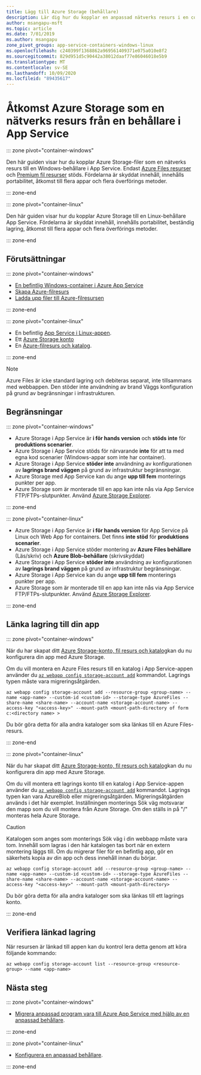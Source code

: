 ```yaml
---
title: Lägg till Azure Storage (behållare)
description: Lär dig hur du kopplar en anpassad nätverks resurs i en container app i Azure App Service. Dela filer mellan appar, hantera statiskt innehåll via fjärr anslutning och komma åt lokalt, osv.
author: msangapu-msft
ms.topic: article
ms.date: 7/01/2019
ms.author: msangapu
zone_pivot_groups: app-service-containers-windows-linux
ms.openlocfilehash: c240399f1368862a969561409371e075a010e8f2
ms.sourcegitcommit: 829d951d5c90442a38012daaf77e86046018e5b9
ms.translationtype: MT
ms.contentlocale: sv-SE
ms.lasthandoff: 10/09/2020
ms.locfileid: "89435617"
---
```

# <a name="access-azure-storage-as-a-network-share-from-a-container-in-app-service"></a>Åtkomst Azure Storage som en nätverks resurs från en behållare i App Service

::: zone pivot="container-windows"

Den här guiden visar hur du kopplar Azure Storage-filer som en nätverks resurs till en Windows-behållare i App Service. Endast [Azure Files resurser](../storage/files/storage-how-to-use-files-cli.md) och [Premium fil resurser](../storage/files/storage-how-to-create-premium-fileshare.md) stöds. Fördelarna är skyddat innehåll, innehålls portabilitet, åtkomst till flera appar och flera överförings metoder.

::: zone-end

::: zone pivot="container-linux"

Den här guiden visar hur du kopplar Azure Storage till en Linux-behållare App Service. Fördelarna är skyddat innehåll, innehålls portabilitet, beständig lagring, åtkomst till flera appar och flera överförings metoder.

::: zone-end

## <a name="prerequisites"></a>Förutsättningar

::: zone pivot="container-windows"

- [En befintlig Windows-container i Azure App Service](quickstart-custom-container.md)
- [Skapa Azure-filresurs](../storage/files/storage-how-to-use-files-cli.md)
- [Ladda upp filer till Azure-filresursen](../storage/files/storage-files-deployment-guide.md)

::: zone-end

::: zone pivot="container-linux"

- En befintlig [App Service i Linux-appen](index.yml).
- Ett [Azure Storage konto](../storage/common/storage-account-create.md?tabs=azure-cli)
- En [Azure-filresurs och katalog](../storage/files/storage-how-to-use-files-cli.md).

::: zone-end

> [!NOTE]
> Azure Files är icke standard lagring och debiteras separat, inte tillsammans med webbappen. Den stöder inte användning av brand Väggs konfiguration på grund av begränsningar i infrastrukturen.
>

## <a name="limitations"></a>Begränsningar

::: zone pivot="container-windows"

- Azure Storage i App Service är **i för hands version** och **stöds inte** för **produktions scenarier**.
- Azure Storage i App Service stöds för närvarande **inte** för att ta med egna kod scenarier (Windows-appar som inte har container).
- Azure Storage i App Service **stöder inte** användning av konfigurationen av **lagrings brand väggen** på grund av infrastruktur begränsningar.
- Azure Storage med App Service kan du ange **upp till fem** monterings punkter per app.
- Azure Storage som är monterade till en app kan inte nås via App Service FTP/FTPs-slutpunkter. Använd [Azure Storage Explorer](https://azure.microsoft.com/features/storage-explorer/).

::: zone-end

::: zone pivot="container-linux"

- Azure Storage i App Service är **i för hands version** för App Service på Linux och Web App for containers. Det finns **inte stöd** för **produktions scenarier**.
- Azure Storage i App Service stöder montering av **Azure Files behållare** (Läs/skriv) och **Azure Blob-behållare** (skrivskyddat)
- Azure Storage i App Service **stöder inte** användning av konfigurationen av **lagrings brand väggen** på grund av infrastruktur begränsningar.
- Azure Storage i App Service kan du ange **upp till fem** monterings punkter per app.
- Azure Storage som är monterade till en app kan inte nås via App Service FTP/FTPs-slutpunkter. Använd [Azure Storage Explorer](https://azure.microsoft.com/features/storage-explorer/).

::: zone-end

## <a name="link-storage-to-your-app"></a>Länka lagring till din app

::: zone pivot="container-windows"

När du har skapat ditt [Azure Storage-konto, fil resurs och katalog](#prerequisites)kan du nu konfigurera din app med Azure Storage.

Om du vill montera en Azure Files resurs till en katalog i App Service-appen använder du [`az webapp config storage-account add`](/cli/azure/webapp/config/storage-account?view=azure-cli-latest#az-webapp-config-storage-account-add) kommandot. Lagrings typen måste vara migreringsåtgärden.

```azurecli
az webapp config storage-account add --resource-group <group-name> --name <app-name> --custom-id <custom-id> --storage-type AzureFiles --share-name <share-name> --account-name <storage-account-name> --access-key "<access-key>" --mount-path <mount-path-directory of form c:<directory name> >
```

Du bör göra detta för alla andra kataloger som ska länkas till en Azure Files-resurs.

::: zone-end

::: zone pivot="container-linux"

När du har skapat ditt [Azure Storage-konto, fil resurs och katalog](#prerequisites)kan du nu konfigurera din app med Azure Storage.

Om du vill montera ett lagrings konto till en katalog i App Service-appen använder du [`az webapp config storage-account add`](/cli/azure/webapp/config/storage-account?view=azure-cli-latest#az-webapp-config-storage-account-add) kommandot. Lagrings typen kan vara AzureBlob eller migreringsåtgärden. Migreringsåtgärden används i det här exemplet. Inställningen monterings Sök väg motsvarar den mapp som du vill montera från Azure Storage. Om den ställs in på "/" monteras hela Azure Storage.


> [!CAUTION]
> Katalogen som anges som monterings Sök väg i din webbapp måste vara tom. Innehåll som lagras i den här katalogen tas bort när en extern montering läggs till. Om du migrerar filer för en befintlig app, gör en säkerhets kopia av din app och dess innehåll innan du börjar.
>

```azurecli
az webapp config storage-account add --resource-group <group-name> --name <app-name> --custom-id <custom-id> --storage-type AzureFiles --share-name <share-name> --account-name <storage-account-name> --access-key "<access-key>" --mount-path <mount-path-directory>
```

Du bör göra detta för alla andra kataloger som ska länkas till ett lagrings konto.

::: zone-end

## <a name="verify-linked-storage"></a>Verifiera länkad lagring

När resursen är länkad till appen kan du kontrol lera detta genom att köra följande kommando:

```azurecli
az webapp config storage-account list --resource-group <resource-group> --name <app-name>
```

## <a name="next-steps"></a>Nästa steg

::: zone pivot="container-windows"

- [Migrera anpassad program vara till Azure App Service med hjälp av en anpassad behållare](tutorial-custom-container.md?pivots=container-windows).

::: zone-end

::: zone pivot="container-linux"

- [Konfigurera en anpassad behållare](configure-custom-container.md?pivots=platform-linux).

::: zone-end
